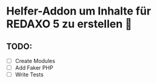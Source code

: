 # Helfer-Addon um Inhalte für REDAXO 5 zu erstellen :construction:

## TODO:

- [ ] Create Modules
- [ ] Add Faker PHP
- [ ] Write Tests
